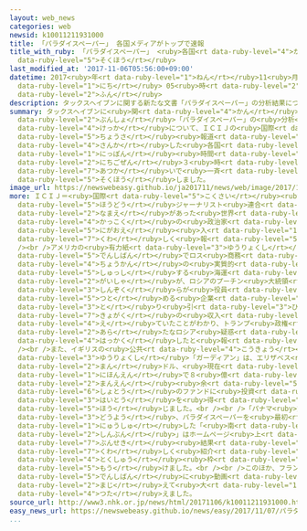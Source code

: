 ```yaml
---
layout: web_news
categories: web
newsid: k10011211931000
title: 「パラダイスペーパー」 各国メディアがトップで速報
title_with_ruby: 「パラダイスペーパー」 <ruby>各国<rt data-ruby-level="4">かっこく</rt></ruby>メディアがトップで<ruby>速報<rt
  data-ruby-level="5">そくほう</rt></ruby>
last_modified_at: '2017-11-06T05:56:00+09:00'
datetime: 2017<ruby>年<rt data-ruby-level="1">ねん</rt></ruby>11<ruby>月<rt data-ruby-level="1">がつ</rt></ruby>06<ruby>日<rt
  data-ruby-level="1">にち</rt></ruby> 05<ruby>時<rt data-ruby-level="2">じ</rt></ruby>56<ruby>分<rt
  data-ruby-level="2">ふん</rt></ruby>
description: タックスヘイブンに関する新たな文書「パラダイスペーパー」の分析結果について、ＩＣＩＪの国際調査報道に参加した各国のメディアは日本時間の６日午前３時にトップニュースの扱いで一斉に速報しました。
summary: タックスヘイブンに<ruby>関<rt data-ruby-level="4">かん</rt></ruby>する<ruby>新<rt data-ruby-level="2">あら</rt></ruby>たな<ruby>文書<rt
  data-ruby-level="2">ぶんしょ</rt></ruby>「パラダイスペーパー」の<ruby>分析<rt data-ruby-level="7">ぶんせき</rt></ruby><ruby>結果<rt
  data-ruby-level="4">けっか</rt></ruby>について、ＩＣＩＪの<ruby>国際<rt data-ruby-level="5">こくさい</rt></ruby><ruby>調査<rt
  data-ruby-level="5">ちょうさ</rt></ruby><ruby>報道<rt data-ruby-level="5">ほうどう</rt></ruby>に<ruby>参加<rt
  data-ruby-level="4">さんか</rt></ruby>した<ruby>各国<rt data-ruby-level="4">かっこく</rt></ruby>のメディアは<ruby>日本<rt
  data-ruby-level="1">にっぽん</rt></ruby><ruby>時間<rt data-ruby-level="2">じかん</rt></ruby>の６<ruby>日午前<rt
  data-ruby-level="2">にちごぜん</rt></ruby>３<ruby>時<rt data-ruby-level="2">じ</rt></ruby>にトップニュースの<ruby>扱<rt
  data-ruby-level="7">あつか</rt></ruby>いで<ruby>一斉<rt data-ruby-level="7">いっせい</rt></ruby>に<ruby>速報<rt
  data-ruby-level="5">そくほう</rt></ruby>しました。
image_url: https://newswebeasy.github.io/ja201711/news/web/image/2017/11/06/K10011211931_1711060702_1711060820_01_02.jpg
more: ＩＣＩＪ＝<ruby>国際<rt data-ruby-level="5">こくさい</rt></ruby><ruby>調査<rt data-ruby-level="5">ちょうさ</rt></ruby><ruby>報道<rt
  data-ruby-level="5">ほうどう</rt></ruby>ジャーナリスト<ruby>連合<rt data-ruby-level="4">れんごう</rt></ruby>はパラダイスペーパーに<ruby>名前<rt
  data-ruby-level="2">なまえ</rt></ruby>があった<ruby>世界<rt data-ruby-level="3">せかい</rt></ruby><ruby>各国<rt
  data-ruby-level="4">かっこく</rt></ruby>の<ruby>政治家<rt data-ruby-level="5">せいじか</rt></ruby>について<ruby>似顔絵<rt
  data-ruby-level="5">にがおえ</rt></ruby><ruby>入<rt data-ruby-level="1">い</rt></ruby>りで<ruby>詳<rt
  data-ruby-level="7">くわ</rt></ruby>しく<ruby>報<rt data-ruby-level="5">ほう</rt></ruby>じています。<br
  /><br />アメリカの<ruby>有力紙<rt data-ruby-level="3">ゆうりょくし</rt></ruby>、「ニューヨーク・タイムズ」は<ruby>電子版<rt
  data-ruby-level="5">でんしばん</rt></ruby>でロス<ruby>商務<rt data-ruby-level="5">しょうむ</rt></ruby><ruby>長官<rt
  data-ruby-level="4">ちょうかん</rt></ruby>の<ruby>実質的<rt data-ruby-level="5">じっしつてき</rt></ruby>に<ruby>出資<rt
  data-ruby-level="5">しゅっし</rt></ruby>する<ruby>海運<rt data-ruby-level="3">かいうん</rt></ruby><ruby>会社<rt
  data-ruby-level="2">がいしゃ</rt></ruby>が、ロシアのプーチン<ruby>大統領<rt data-ruby-level="5">だいとうりょう</rt></ruby>の<ruby>親族<rt
  data-ruby-level="3">しんぞく</rt></ruby>らが<ruby>役員<rt data-ruby-level="3">やくいん</rt></ruby>を<ruby>務<rt
  data-ruby-level="5">つと</rt></ruby>める<ruby>企業<rt data-ruby-level="7">きぎょう</rt></ruby>との<ruby>取<rt
  data-ruby-level="3">と</rt></ruby>り<ruby>引<rt data-ruby-level="3">ひ</rt></ruby>きで<ruby>巨額<rt
  data-ruby-level="7">きょがく</rt></ruby>の<ruby>収入<rt data-ruby-level="6">しゅうにゅう</rt></ruby>を<ruby>得<rt
  data-ruby-level="4">え</rt></ruby>ていたことがわかり、トランプ<ruby>政権<rt data-ruby-level="6">せいけん</rt></ruby>に<ruby>新<rt
  data-ruby-level="2">あら</rt></ruby>たなロシア<ruby>疑惑<rt data-ruby-level="7">ぎわく</rt></ruby>が<ruby>発覚<rt
  data-ruby-level="4">はっかく</rt></ruby>したと<ruby>報<rt data-ruby-level="5">ほう</rt></ruby>じました。<br
  /><br />また、イギリスの<ruby>公共<rt data-ruby-level="4">こうきょう</rt></ruby><ruby>放送<rt data-ruby-level="3">ほうそう</rt></ruby>「ＢＢＣ」や<ruby>有力紙<rt
  data-ruby-level="3">ゆうりょくし</rt></ruby>「ガーディアン」は、エリザベス<ruby>女王<rt data-ruby-level="1">じょおう</rt></ruby>が７５０<ruby>万<rt
  data-ruby-level="2">まん</rt></ruby>ドル、<ruby>現在<rt data-ruby-level="5">げんざい</rt></ruby>の<ruby>日本円<rt
  data-ruby-level="1">にほんえん</rt></ruby>で８<ruby>億<rt data-ruby-level="4">おく</rt></ruby>５０００<ruby>万円<rt
  data-ruby-level="2">まんえん</rt></ruby><ruby>余<rt data-ruby-level="5">あま</rt></ruby>りをケイマン<ruby>諸島<rt
  data-ruby-level="6">しょとう</rt></ruby>のファンドに<ruby>投資<rt data-ruby-level="5">とうし</rt></ruby>し、<ruby>配当<rt
  data-ruby-level="3">はいとう</rt></ruby>を<ruby>得<rt data-ruby-level="4">え</rt></ruby>ていたと<ruby>報<rt
  data-ruby-level="5">ほう</rt></ruby>じました。<br /><br />「パナマ<ruby>文書<rt data-ruby-level="2">ぶんしょ</rt></ruby>」と<ruby>同様<rt
  data-ruby-level="3">どうよう</rt></ruby>、パラダイスペーパーを<ruby>最初<rt data-ruby-level="4">さいしょ</rt></ruby>に<ruby>入手<rt
  data-ruby-level="1">にゅうしゅ</rt></ruby>した「<ruby>南<rt data-ruby-level="2">みなみ</rt></ruby>ドイツ<ruby>新聞<rt
  data-ruby-level="2">しんぶん</rt></ruby>」はホームページ<ruby>上<rt data-ruby-level="1">じょう</rt></ruby>に<ruby>分析<rt
  data-ruby-level="7">ぶんせき</rt></ruby><ruby>結果<rt data-ruby-level="4">けっか</rt></ruby>を<ruby>詳<rt
  data-ruby-level="7">くわ</rt></ruby>しく<ruby>紹介<rt data-ruby-level="7">しょうかい</rt></ruby>する<ruby>特集<rt
  data-ruby-level="4">とくしゅう</rt></ruby><ruby>枠<rt data-ruby-level="7">わく</rt></ruby>を<ruby>設<rt
  data-ruby-level="5">もう</rt></ruby>けました。<br /><br />このほか、フランスの<ruby>主要紙<rt data-ruby-level="4">しゅようし</rt></ruby>「ル・モンド」も<ruby>電子版<rt
  data-ruby-level="5">でんしばん</rt></ruby>に<ruby>動画<rt data-ruby-level="3">どうが</rt></ruby>を<ruby>交<rt
  data-ruby-level="2">まじ</rt></ruby>えて<ruby>大<rt data-ruby-level="1">おお</rt></ruby>きく<ruby>伝<rt
  data-ruby-level="4">つた</rt></ruby>えました。
source_url: http://www3.nhk.or.jp/news/html/20171106/k10011211931000.html
easy_news_url: https://newswebeasy.github.io/news/easy/2017/11/07/パラダイスペーパータックスヘイブンを利用した人を発表
...
```

